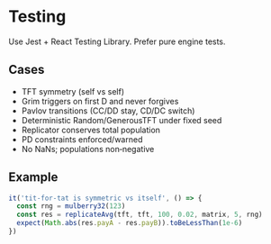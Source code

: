 # Testing

Use Jest + React Testing Library. Prefer pure engine tests.

## Cases
- TFT symmetry (self vs self)
- Grim triggers on first D and never forgives
- Pavlov transitions (CC/DD stay, CD/DC switch)
- Deterministic Random/GenerousTFT under fixed seed
- Replicator conserves total population
- PD constraints enforced/warned
- No NaNs; populations non‑negative

## Example
```ts
it('tit‑for‑tat is symmetric vs itself', () => {
  const rng = mulberry32(123)
  const res = replicateAvg(tft, tft, 100, 0.02, matrix, 5, rng)
  expect(Math.abs(res.payA - res.payB)).toBeLessThan(1e-6)
})
```
